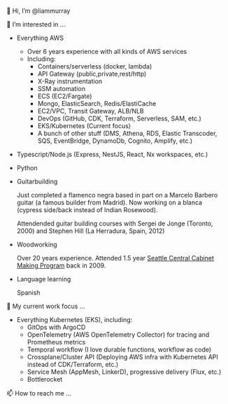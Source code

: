 👋 Hi, I’m @liammurray

👀 I’m interested in ...

- Everything AWS
 
  - Over 6 years experience with all kinds of AWS services 
  - Including: 
    - Containers/serverless (docker, lambda)
    - API Gateway (public,private,rest/http)
    - X-Ray instrumentation
    - SSM automation
    - ECS (EC2/Fargate)
    - Mongo, ElasticSearch, Redis/ElastiCache
    - EC2/VPC, Transit Gateway, ALB/NLB
    - DevOps (GitHub, CDK, Terraform, Serverless, SAM, etc.)
    - EKS/Kubernetes (Current focus)
    - A bunch of other stuff (DMS, Athena, RDS, Elastic Transcoder, SQS, EventBridge, DynamoDb, Cognito, Amplify, etc.)

- Typescript/Node.js (Express, NestJS, React, Nx workspaces, etc.)

- Python

- Guitarbuilding 
  
  Just completed a flamenco negra based in part on a Marcelo Barbero guitar (a famous builder from Madrid). Now working on a blanca (cypress side/back instead of Indian Rosewood).
  
  Attendended guitar building courses with Sergei de Jonge (Toronto, 2000) and Stephen Hill (La Herradura, Spain, 2012)
 
- Woodworking
 
  Over 20 years experience. Attended 1.5 year [Seattle Central Cabinet Making Program](https://woodtech.seattlecentral.edu/) back in 2009.
  
- Language learning

  Spanish

🌱 My current work focus ...

  - Everything Kubernetes (EKS), including:
    - GitOps with ArgoCD 
    - OpenTelemetry (AWS OpenTelemetry Collector) for tracing and Prometheus metrics
    - Temporal workflow (I love durable functions, workflow as code)
    - Crossplane/Cluster API (Deploying AWS infra with Kubernetes API instead of CDK/Terraform, etc.)
    - Service Mesh (AppMesh, LinkerD), progressive delivery (Flux, etc.)
    - Bottlerocket


📫 How to reach me ...

<!---
liammurray/liammurray is a ✨ special ✨ repository because its `README.md` (this file) appears on your GitHub profile.
You can click the Preview link to take a look at your changes.
--->
